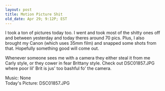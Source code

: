 ```yaml
---
layout: post
title: Motion Picture Shit
old_date: Apr 29; 9:12P; EST
---
```


I took a ton of pictures today too. I went and took most of the shitty ones
off and between yesterday and today theres around 70 pics. Plus, I also
brought my Canon (which uses 35mm film) and snapped some shots from that.
Hopefully something good will come out.

Whenever someone sees me with a camera they either steal it from me Carly
style, or they cower in fear Brittany style. Check out DSC01857.JPG where poor
lil' Brit is jus' too bashful fo' the camera.

Music: None  
Today's Picture: DSC01857.JPG
